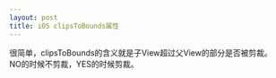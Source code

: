 ```yaml
---
layout: post
title: iOS clipsToBounds属性
---
```

很简单，clipsToBounds的含义就是子View超过父View的部分是否被剪裁。<br>
NO的时候不剪裁，YES的时候剪裁。

